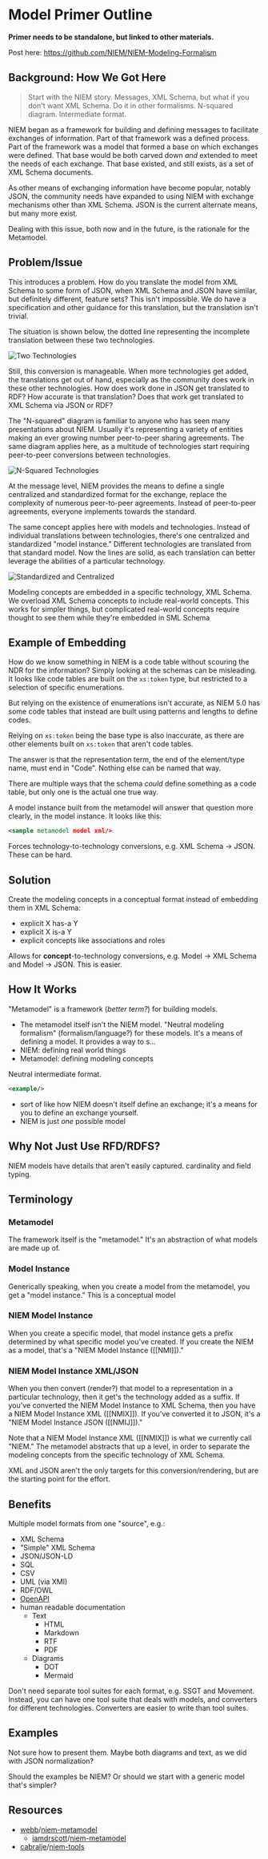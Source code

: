 # Model Primer Outline

**Primer needs to be standalone, but linked to other materials.**

Post here: https://github.com/NIEM/NIEM-Modeling-Formalism

## Background: How We Got Here

>Start with the NIEM story. Messages, XML Schema, but what if you don't want XML Schema. Do it in 
other formalisms. N-squared diagram. Intermediate format.

NIEM began as a framework for building and defining messages to facilitate exchanges of information. Part of that framework was a defined process. Part of the framework was a model that formed a base on which exchanges were defined. That base would be both carved down _and_ extended to meet the needs of each exchange. That base existed, and still exists, as a set of XML Schema documents.

As other means of exchanging information have become popular, notably JSON, the community needs have expanded to using NIEM with exchange mechanisms other than XML Schema. JSON is the current alternate means, but many more exist.

Dealing with this issue, both now and in the future, is the rationale for the Metamodel.

## Problem/Issue


This introduces a problem. How do you translate the model from XML Schema to some form of JSON, when XML Schema and JSON have similar, but definitely different, feature sets? This isn't impossible. We do have a specification and other guidance for this translation, but the translation isn't trivial.

The situation is shown below, the dotted line representing the incomplete translation between these two technologies.

![Two Technologies](two_technologies.svg)

Still, this conversion is manageable. When more technologies get added, the translations get out of hand, especially as the community does work in these other technologies. How does work done in JSON get translated to RDF? How accurate is that translation? Does that work get translated to XML Schema via JSON or RDF?

The "N-squared" diagram is familiar to anyone who has seen many presentations about NIEM. Usually it's representing a variety of entities making an ever growing number peer-to-peer sharing agreements. The same diagram applies here, as a multitude of technologies start requiring peer-to-peer conversions between technologies.

![N-Squared Technologies](many_technologies.svg)

At the message level, NIEM provides the means to define a single centralized and standardized format for the exchange, replace the complexity of numerous peer-to-peer agreements. Instead of peer-to-peer agreements, everyone implements towards the standard.

The same concept applies here with models and technologies. Instead of individual translations between technologies, there's one centralized and standardized "model instance." Different technologies are translated from that standard model. Now the lines are solid, as each translation can better leverage the abilities of a particular technology.

![Standardized and Centralized](model_centric.svg)




Modeling concepts are embedded in a specific technology, XML Schema. We overload XML Schema concepts to include real-world concepts. This works for simpler things, but complicated real-world concepts require thought to see them while they're embedded in SML Schema

## Example of Embedding

How do we know something in NIEM is a code table without scouring the NDR for the information? Simply looking at the schemas can be misleading. It looks like code tables are built on the `xs:token` type, but restricted to a selection of specific enumerations.

But relying on the existence of enumerations isn't accurate, as NIEM 5.0 has some code tables that instead are built using patterns and lengths to define codes.

Relying on `xs:token` being the base type is also inaccurate, as there are other elements built on `xs:token` that aren't code tables.

The answer is that the representation term, the end of the element/type name, must end in "Code". Nothing else can be named that way.

There are multiple ways that the schema _could_ define something as a code table, but only one is the actual one true way.

A model instance built from the metamodel will answer that question more clearly, in the model instance. It looks like this:

```xml
<sample metamodel model xml/>
```

Forces technology-to-technology conversions, e.g. XML Schema -> JSON. These can be hard.

## Solution

Create the modeling concepts in a conceptual format instead of embedding them in XML Schema:

- explicit X has-a Y
- explicit X is-a Y
- explicit concepts like associations and roles
	
Allows for **concept**-to-technology conversions, e.g. Model -> XML Schema and Model -> JSON. This is easier.

## How It Works

"Metamodel" is a framework (_better term?_) for building models.

- The metamodel itself isn't the NIEM model. "Neutral modeling formalism" (formalism/language?) for these models. It's a means of defining a model. It provides a way to s...
- NIEM: defining real world things
- Metamodel: defining modeling concepts

Neutral intermediate format.

```xml
<example/>

```


- sort of like how NIEM doesn't itself define an exchange; it's a means for you to define an exchange yourself.
- NIEM is just _one_ possible model

## Why Not Just Use RFD/RDFS?

NIEM models have details that aren't easily captured. cardinality and field typing.

## Terminology

### Metamodel

The framework itself is the "metamodel." It's an abstraction of what models are made up of.

### Model Instance

Generically speaking, when you create a model from the metamodel, you get a "model instance." This is a conceptual model 

### NIEM Model Instance

When you create a specific model, that model instance gets a prefix determined by what specific model you've created. If you create the NIEM as a model, that's a "NIEM Model Instance ([[NMI]])."

### NIEM Model Instance XML/JSON

When you then convert (render?) that model to a representation in a particular technology, then it get's the technology added as a suffix. If you've converted the NIEM Model Instance to XML Schema, then you have a NIEM Model Instance XML ([[NMIX]]). If you've converted it to JSON, it's a "NIEM Model Instance JSON ([[NMIJ]])."

Note that a NIEM Model Instance XML ([[NMIX]]) is what we currently call "NIEM." The metamodel abstracts that up a level, in order to separate the modeling concepts from the specific technology of XML Schema.

XML and JSON aren't the only targets for this conversion/rendering, but are the starting point for the effort.

## Benefits

Multiple model formats from one "source", e.g.:

- XML Schema
- "Simple" XML Schema
- JSON/JSON-LD
- SQL
- CSV
- UML (via XMI)
- RDF/OWL
- [OpenAPI](https://en.wikipedia.org/wiki/OpenAPI_Specification)
- human readable documentation
	- Text
		- HTML
		- Markdown
		- RTF
		- PDF
	- Diagrams
		- DOT
		- Mermaid

Don't need separate tool suites for each format, e.g. SSGT and Movement. Instead, you can have one tool suite that deals with models, and converters for different technologies. Converters are easier to write than tool suites.

## Examples

Not sure how to present them. Maybe both diagrams and text, as we did with JSON normalization?

Should the examples be NIEM? Or should we start with a generic model that's simpler?

## Resources

- [webb](https://github.com/webb)/[niem-metamodel](https://github.com/webb/niem-metamodel)
	- [iamdrscott](https://github.com/iamdrscott)/[niem-metamodel](https://github.com/iamdrscott/niem-metamodel)
- [cabralje](https://github.com/cabralje)/[niem-tools](https://github.com/cabralje/niem-tools)

